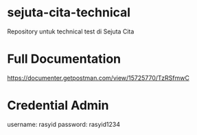 # sejuta-cita-technical
Repository untuk technical test di Sejuta Cita
# Full Documentation
https://documenter.getpostman.com/view/15725770/TzRSfmwC
# Credential Admin
username: rasyid
password: rasyid1234